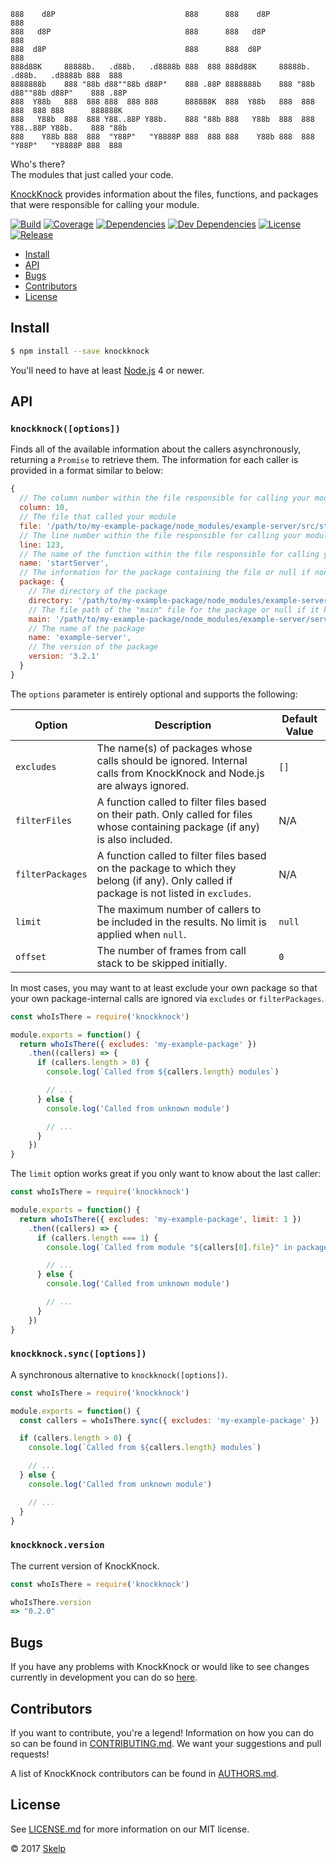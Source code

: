     888    d8P                             888      888    d8P                             888
    888   d8P                              888      888   d8P                              888
    888  d8P                               888      888  d8P                               888
    888d88K     88888b.   .d88b.   .d8888b 888  888 888d88K     88888b.   .d88b.   .d8888b 888  888
    8888888b    888 "88b d88""88b d88P"    888 .88P 8888888b    888 "88b d88""88b d88P"    888 .88P
    888  Y88b   888  888 888  888 888      888888K  888  Y88b   888  888 888  888 888      888888K
    888   Y88b  888  888 Y88..88P Y88b.    888 "88b 888   Y88b  888  888 Y88..88P Y88b.    888 "88b
    888    Y88b 888  888  "Y88P"   "Y8888P 888  888 888    Y88b 888  888  "Y88P"   "Y8888P 888  888

Who's there?  
The modules that just called your code.

[KnockKnock](https://github.com/Skelp/node-knockknock) provides information about the files, functions, and packages that
were responsible for calling your module.

[![Build](https://img.shields.io/travis/Skelp/node-knockknock/develop.svg?style=flat-square)](https://travis-ci.org/Skelp/node-knockknock)
[![Coverage](https://img.shields.io/coveralls/Skelp/node-knockknock/develop.svg?style=flat-square)](https://coveralls.io/github/Skelp/node-knockknock)
[![Dependencies](https://img.shields.io/david/Skelp/node-knockknock.svg?style=flat-square)](https://david-dm.org/Skelp/node-knockknock)
[![Dev Dependencies](https://img.shields.io/david/dev/Skelp/node-knockknock.svg?style=flat-square)](https://david-dm.org/Skelp/node-knockknock#info=devDependencies)
[![License](https://img.shields.io/npm/l/knockknock.svg?style=flat-square)](https://github.com/Skelp/node-knockknock/blob/master/LICENSE.md)
[![Release](https://img.shields.io/npm/v/knockknock.svg?style=flat-square)](https://www.npmjs.com/package/knockknock)

* [Install](#install)
* [API](#api)
* [Bugs](#bugs)
* [Contributors](#contributors)
* [License](#license)

## Install

``` bash
$ npm install --save knockknock
```

You'll need to have at least [Node.js](https://nodejs.org) 4 or newer.

## API

### `knockknock([options])`

Finds all of the available information about the callers asynchronously, returning a `Promise` to retrieve them. The
information for each caller is provided in a format similar to below:

``` javascript
{
  // The column number within the file responsible for calling your module.
  column: 10,
  // The file that called your module
  file: '/path/to/my-example-package/node_modules/example-server/src/start.js',
  // The line number within the file responsible for calling your module
  line: 123,
  // The name of the function within the file responsible for calling your module (or "<anonymous>" where appropriate)
  name: 'startServer',
  // The information for the package containing the file or null if none could be found
  package: {
    // The directory of the package
    directory: '/path/to/my-example-package/node_modules/example-server',
    // The file path of the "main" file for the package or null if it has none
    main: '/path/to/my-example-package/node_modules/example-server/server.js',
    // The name of the package
    name: 'example-server',
    // The version of the package
    version: '3.2.1'
  }
}
```

The `options` parameter is entirely optional and supports the following:

| Option           | Description                                                                                                                               | Default Value |
| ---------------- | ----------------------------------------------------------------------------------------------------------------------------------------- | ------------- |
| `excludes`       | The name(s) of packages whose calls should be ignored. Internal calls from KnockKnock and Node.js are always ignored.                     | `[]`          |
| `filterFiles`    | A function called to filter files based on their path. Only called for files whose containing package (if any) is also included.          | N/A           |
| `filterPackages` | A function called to filter files based on the package to which they belong (if any). Only called if package is not listed in `excludes`. | N/A           |
| `limit`          | The maximum number of callers to be included in the results. No limit is applied when `null`.                                             | `null`        |
| `offset`         | The number of frames from call stack to be skipped initially.                                                                             | `0`           |

In most cases, you may want to at least exclude your own package so that your own package-internal calls are ignored via
`excludes` or `filterPackages`.

``` javascript
const whoIsThere = require('knockknock')

module.exports = function() {
  return whoIsThere({ excludes: 'my-example-package' })
    .then((callers) => {
      if (callers.length > 0) {
        console.log(`Called from ${callers.length} modules`)

        // ...
      } else {
        console.log('Called from unknown module')

        // ...
      }
    })
}
```

The `limit` option works great if you only want to know about the last caller:

``` javascript
const whoIsThere = require('knockknock')

module.exports = function() {
  return whoIsThere({ excludes: 'my-example-package', limit: 1 })
    .then((callers) => {
      if (callers.length === 1) {
        console.log(`Called from module "${callers[0].file}" in package "${callers[0].package ? callers[0].package.name : '<unknown>'}"`)

        // ...
      } else {
        console.log('Called from unknown module')

        // ...
      }
    })
}
```

### `knockknock.sync([options])`

A synchronous alternative to `knockknock([options])`.

``` javascript
const whoIsThere = require('knockknock')

module.exports = function() {
  const callers = whoIsThere.sync({ excludes: 'my-example-package' })

  if (callers.length > 0) {
    console.log(`Called from ${callers.length} modules`)

    // ...
  } else {
    console.log('Called from unknown module')

    // ...
  }
}
```

### `knockknock.version`

The current version of KnockKnock.

``` javascript
const whoIsThere = require('knockknock')

whoIsThere.version
=> "0.2.0"
```

## Bugs

If you have any problems with KnockKnock or would like to see changes currently in development you can do so
[here](https://github.com/Skelp/node-knockknock/issues).

## Contributors

If you want to contribute, you're a legend! Information on how you can do so can be found in
[CONTRIBUTING.md](https://github.com/Skelp/node-knockknock/blob/master/CONTRIBUTING.md). We want your suggestions and
pull requests!

A list of KnockKnock contributors can be found in
[AUTHORS.md](https://github.com/Skelp/node-knockknock/blob/master/AUTHORS.md).

## License

See [LICENSE.md](https://github.com/Skelp/node-knockknock/raw/master/LICENSE.md) for more information on our MIT
license.

© 2017 [Skelp](https://skelp.io)
<img align="right" width="16" height="16" src="https://cdn.rawgit.com/Skelp/skelp-branding/master/assets/logo/base/skelp-logo-16x16.png">
